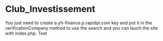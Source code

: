 # Club_Investissement

You just need to create a yh-finance.p.rapidpi.com key and put it in the verificationCompany method to use the search and you can lauch the site with index.php.
Test 
